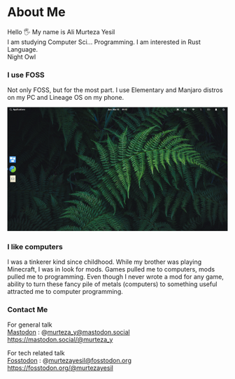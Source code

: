 # About Me

Hello 🖐️
My name is Ali Murteza Yesil  
I am studying Computer Sci... Programming. I am interested in Rust Language.  
Night Owl

### I use FOSS
Not only FOSS, but for the most part.
I use Elementary and Manjaro distros on my PC and Lineage OS on my phone.

![Elementary OS desktop with dock on the left. Wallpaper is a very close-shot of an ever-green tree #screenshotsunday](./img/Elementary-Screenshot_Sunday.png "Elementary OS - Desktop")

### I like computers
I was a tinkerer kind since childhood. While my brother was playing Minecraft, I was in look for mods.
Games pulled me to computers, mods pulled me to programming. Even though I never wrote a mod for any game, ability to turn these fancy pile of metals (computers) to something useful attracted me to computer programming.

### Contact Me

For general talk  
[Mastodon](https://mastodon.social) :
    @murteza_y@mastodon.social  
    https://mastodon.social/@murteza_y

For tech related talk  
[Fosstodon](https://fosstodon.org) :
    @murtezayesil@fosstodon.org  
    https://fosstodon.org/@murtezayesil
